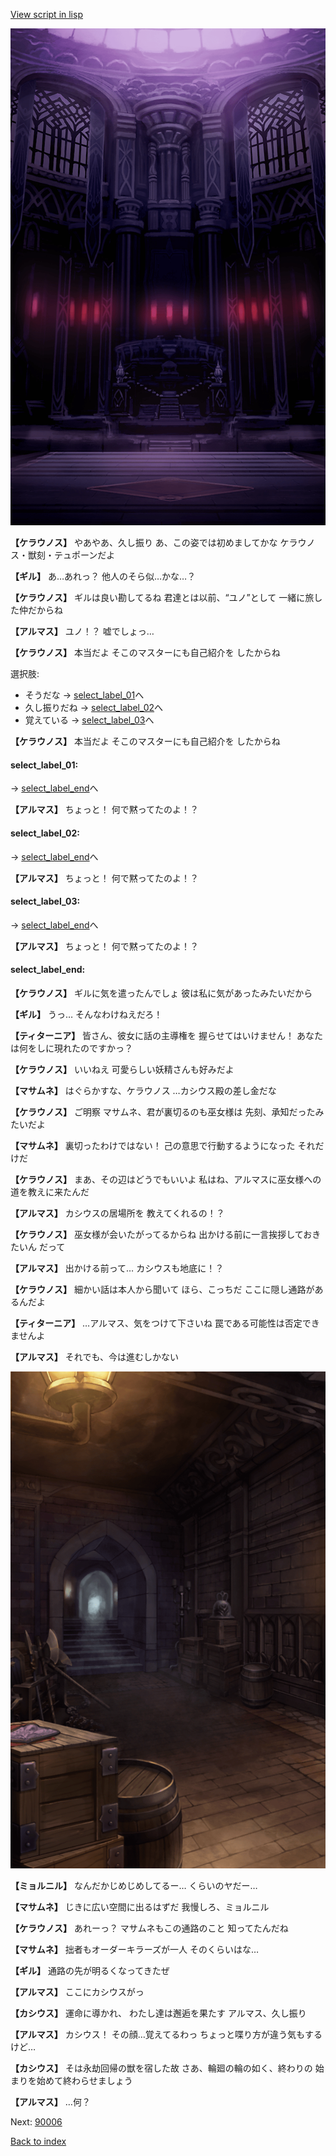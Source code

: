[View script in lisp](../scripts/100704020.txt)

![201_congress.png](../images/backgrounds/201_congress.png)

**【ケラウノス】**
やあやあ、久し振り
あ、この姿では初めましてかな
ケラウノス・獣刻・テュポーンだよ

**【ギル】**
あ…あれっ？
他人のそら似…かな…？

**【ケラウノス】**
ギルは良い勘してるね
君達とは以前、“ユノ”として
一緒に旅した仲だからね

**【アルマス】**
ユノ！？
嘘でしょっ…

**【ケラウノス】**
本当だよ
そこのマスターにも自己紹介を
したからね

選択肢:
- そうだな → [select_label_01](#select_label_01)へ
- 久し振りだね → [select_label_02](#select_label_02)へ
- 覚えている → [select_label_03](#select_label_03)へ


**【ケラウノス】**
本当だよ
そこのマスターにも自己紹介を
したからね

#### select_label_01:
 → [select_label_end](#select_label_end)へ

**【アルマス】**
ちょっと！
何で黙ってたのよ！？

#### select_label_02:
 → [select_label_end](#select_label_end)へ

**【アルマス】**
ちょっと！
何で黙ってたのよ！？

#### select_label_03:
 → [select_label_end](#select_label_end)へ

**【アルマス】**
ちょっと！
何で黙ってたのよ！？

#### select_label_end:

**【ケラウノス】**
ギルに気を遣ったんでしょ
彼は私に気があったみたいだから

**【ギル】**
うっ…
そんなわけねえだろ！

**【ティターニア】**
皆さん、彼女に話の主導権を
握らせてはいけません！
あなたは何をしに現れたのですかっ？

**【ケラウノス】**
いいねえ
可愛らしい妖精さんも好みだよ

**【マサムネ】**
はぐらかすな、ケラウノス
…カシウス殿の差し金だな

**【ケラウノス】**
ご明察
マサムネ、君が裏切るのも巫女様は
先刻、承知だったみたいだよ

**【マサムネ】**
裏切ったわけではない！
己の意思で行動するようになった
それだけだ

**【ケラウノス】**
まあ、その辺はどうでもいいよ
私はね、アルマスに巫女様への
道を教えに来たんだ

**【アルマス】**
カシウスの居場所を
教えてくれるの！？

**【ケラウノス】**
巫女様が会いたがってるからね
出かける前に一言挨拶しておきたいん
だって

**【アルマス】**
出かける前って…
カシウスも地底に！？

**【ケラウノス】**
細かい話は本人から聞いて
ほら、こっちだ
ここに隠し通路があるんだよ

**【ティターニア】**
…アルマス、気をつけて下さいね
罠である可能性は否定できませんよ

**【アルマス】**
それでも、今は進むしかない

![beast_world_underground.png](../images/backgrounds/beast_world_underground.png)

**【ミョルニル】**
なんだかじめじめしてるー…
くらいのヤだー…

**【マサムネ】**
じきに広い空間に出るはずだ
我慢しろ、ミョルニル

**【ケラウノス】**
あれーっ？
マサムネもこの通路のこと
知ってたんだね

**【マサムネ】**
拙者もオーダーキラーズが一人
そのくらいはな…

**【ギル】**
通路の先が明るくなってきたぜ

**【アルマス】**
ここにカシウスがっ

**【カシウス】**
運命に導かれ、
わたし達は邂逅を果たす
アルマス、久し振り

**【アルマス】**
カシウス！
その顔…覚えてるわっ
ちょっと喋り方が違う気もするけど…

**【カシウス】**
そは永劫回帰の獣を宿した故
さあ、輪廻の輪の如く、終わりの
始まりを始めて終わらせましょう

**【アルマス】**
…何？

Next: [90006](90006.md)

[Back to index](index.md)
